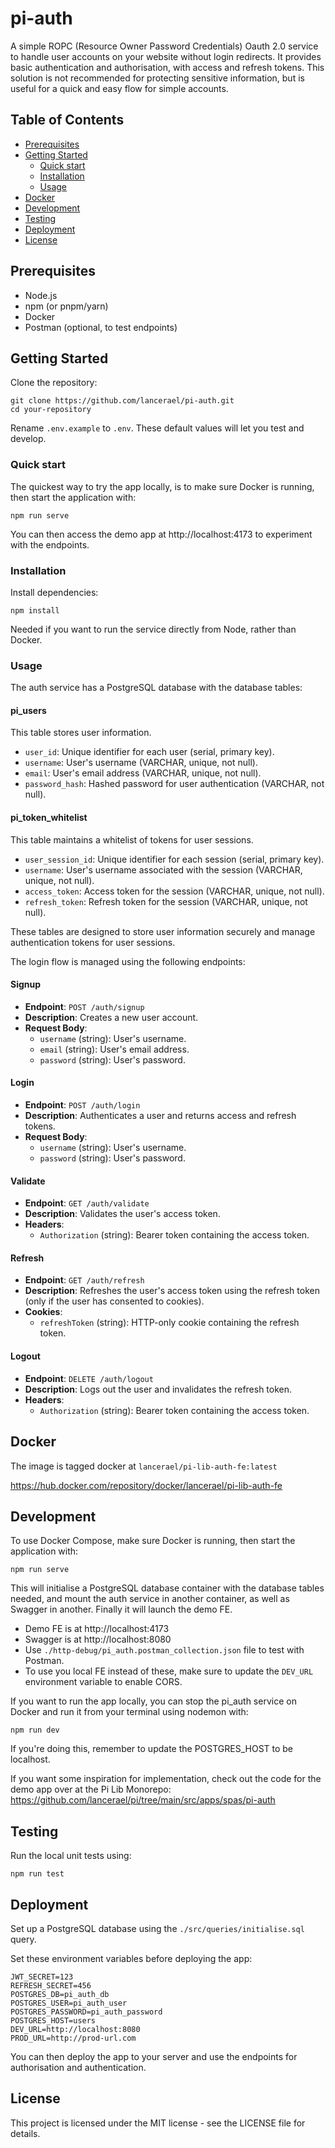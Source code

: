 # pi-auth

A simple ROPC (Resource Owner Password Credentials) Oauth 2.0 service to handle user accounts on your website without login redirects. It provides basic authentication and authorisation, with access and refresh tokens. This solution is not recommended for protecting sensitive information, but is useful for a quick and easy flow for simple accounts.

## Table of Contents

- [Prerequisites](#prerequisites)
- [Getting Started](#getting-started)
  - [Quick start](#quick-start)
  - [Installation](#installation)
  - [Usage](#usage)
- [Docker](#docker)
- [Development](#development)
- [Testing](#testing)
- [Deployment](#deployment)
- [License](#license)

## Prerequisites

- Node.js
- npm (or pnpm/yarn)
- Docker
- Postman (optional, to test endpoints)

## Getting Started

Clone the repository:

```
git clone https://github.com/lancerael/pi-auth.git
cd your-repository
```

Rename `.env.example` to `.env`. These default values will let you test and develop.

### Quick start

The quickest way to try the app locally, is to make sure Docker is running, then start the application with:

```
npm run serve
```

You can then access the demo app at http://localhost:4173 to experiment with the endpoints.

### Installation

Install dependencies:

```
npm install
```

Needed if you want to run the service directly from Node, rather than Docker.

### Usage

The auth service has a PostgreSQL database with the database tables:

#### pi_users

This table stores user information.

- `user_id`: Unique identifier for each user (serial, primary key).
- `username`: User's username (VARCHAR, unique, not null).
- `email`: User's email address (VARCHAR, unique, not null).
- `password_hash`: Hashed password for user authentication (VARCHAR, not null).

#### pi_token_whitelist

This table maintains a whitelist of tokens for user sessions.

- `user_session_id`: Unique identifier for each session (serial, primary key).
- `username`: User's username associated with the session (VARCHAR, unique, not null).
- `access_token`: Access token for the session (VARCHAR, unique, not null).
- `refresh_token`: Refresh token for the session (VARCHAR, unique, not null).

These tables are designed to store user information securely and manage authentication tokens for user sessions.

The login flow is managed using the following endpoints:

#### Signup

- **Endpoint**: `POST /auth/signup`
- **Description**: Creates a new user account.
- **Request Body**:
  - `username` (string): User's username.
  - `email` (string): User's email address.
  - `password` (string): User's password.

#### Login

- **Endpoint**: `POST /auth/login`
- **Description**: Authenticates a user and returns access and refresh tokens.
- **Request Body**:
  - `username` (string): User's username.
  - `password` (string): User's password.

#### Validate

- **Endpoint**: `GET /auth/validate`
- **Description**: Validates the user's access token.
- **Headers**:
  - `Authorization` (string): Bearer token containing the access token.

#### Refresh

- **Endpoint**: `GET /auth/refresh`
- **Description**: Refreshes the user's access token using the refresh token (only if the user has consented to cookies).
- **Cookies**:
  - `refreshToken` (string): HTTP-only cookie containing the refresh token.

#### Logout

- **Endpoint**: `DELETE /auth/logout`
- **Description**: Logs out the user and invalidates the refresh token.
- **Headers**:
  - `Authorization` (string): Bearer token containing the access token.

## Docker

The image is tagged docker at `lancerael/pi-lib-auth-fe:latest`

https://hub.docker.com/repository/docker/lancerael/pi-lib-auth-fe

## Development

To use Docker Compose, make sure Docker is running, then start the application with:

```
npm run serve
```

This will initialise a PostgreSQL database container with the database tables needed, and mount the auth service in another container, as well as Swagger in another. Finally it will launch the demo FE.

- Demo FE is at http://localhost:4173
- Swagger is at http://localhost:8080
- Use `./http-debug/pi_auth.postman_collection.json` file to test with Postman.
- To use you local FE instead of these, make sure to update the `DEV_URL` environment variable to enable CORS.

If you want to run the app locally, you can stop the pi_auth service on Docker and run it from your terminal using nodemon with:

```
npm run dev
```

If you're doing this, remember to update the POSTGRES_HOST to be localhost.

If you want some inspiration for implementation, check out the code for the demo app over at the Pi Lib Monorepo: https://github.com/lancerael/pi/tree/main/src/apps/spas/pi-auth

## Testing

Run the local unit tests using:

```
npm run test
```

## Deployment

Set up a PostgreSQL database using the `./src/queries/initialise.sql` query.

Set these environment variables before deploying the app:

```
JWT_SECRET=123
REFRESH_SECRET=456
POSTGRES_DB=pi_auth_db
POSTGRES_USER=pi_auth_user
POSTGRES_PASSWORD=pi_auth_password
POSTGRES_HOST=users
DEV_URL=http://localhost:8080
PROD_URL=http://prod-url.com
```

You can then deploy the app to your server and use the endpoints for authorisation and authentication.

## License

This project is licensed under the MIT license - see the LICENSE file for details.
